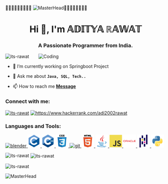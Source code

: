 🤩🤩🤩🤩🤩🤩🤩🤩🤩
![MasterHead](https://media.giphy.com/media/du3J3cXyzhj75IOgvA/giphy.gif)🤩🤩🤩🤩🤩🤩🤩🤩



<h1 align="center">Hi 👋, I'm 𝔸𝔻𝕀𝕋𝕐𝔸 ℝ𝔸𝕎𝔸𝕋</h1>
<h3 align="center">A Passionate Programmer from India.</h3>
<img align="right" alt="Coding" width="400" src="https://miro.medium.com/v2/resize:fit:1600/0*C-cPP9D2MIyeexAT.gif">

<p align="left"> <img src="https://komarev.com/ghpvc/?username=its-rawat&label=Profile%20views&color=0e75b6&style=flat" alt="its-rawat" /> </p>

- 🔭 I’m currently working on Springboot Project

- 💬 Ask me about **`Java, SQL, Tech..`**

- 📫 How to reach me **[Message](https://its-rawat.github.io/Rawat-Portfolio/form/Gform.html)**



<h3 align="left">Connect with me:</h3>
<p align="left">
<a href="https://linkedin.com/in/its-rawat" target="blank"><img align="center" src="https://raw.githubusercontent.com/rahuldkjain/github-profile-readme-generator/master/src/images/icons/Social/linked-in-alt.svg" alt="its-rawat" height="30" width="40" /></a>
<a href="https://www.hackerrank.com/adi2002rawat" target="blank"><img align="center" src="https://raw.githubusercontent.com/rahuldkjain/github-profile-readme-generator/master/src/images/icons/Social/hackerearth.svg" alt="https://www.hackerrank.com/adi2002rawat" height="30" width="40" /></a>
</p>

<h3 align="left">Languages and Tools:</h3>
<p align="left"> <a href="https://www.blender.org/" target="_blank" rel="noreferrer"> <img src="https://download.blender.org/branding/community/blender_community_badge_white.svg" alt="blender" width="40" height="40"/> </a> <a href="https://www.cprogramming.com/" target="_blank" rel="noreferrer"> <img src="https://raw.githubusercontent.com/devicons/devicon/master/icons/c/c-original.svg" alt="c" width="40" height="40"/> </a> <a href="https://www.w3schools.com/cpp/" target="_blank" rel="noreferrer"> <img src="https://raw.githubusercontent.com/devicons/devicon/master/icons/cplusplus/cplusplus-original.svg" alt="cplusplus" width="40" height="40"/> </a> <a href="https://www.w3schools.com/css/" target="_blank" rel="noreferrer"> <img src="https://raw.githubusercontent.com/devicons/devicon/master/icons/css3/css3-original-wordmark.svg" alt="css3" width="40" height="40"/> </a> <a href="https://git-scm.com/" target="_blank" rel="noreferrer"> <img src="https://www.vectorlogo.zone/logos/git-scm/git-scm-icon.svg" alt="git" width="40" height="40"/> </a> <a href="https://www.w3.org/html/" target="_blank" rel="noreferrer"> <img src="https://raw.githubusercontent.com/devicons/devicon/master/icons/html5/html5-original-wordmark.svg" alt="html5" width="40" height="40"/> </a> <a href="https://www.java.com" target="_blank" rel="noreferrer"> <img src="https://raw.githubusercontent.com/devicons/devicon/master/icons/java/java-original.svg" alt="java" width="40" height="40"/> </a> <a href="https://developer.mozilla.org/en-US/docs/Web/JavaScript" target="_blank" rel="noreferrer"> <img src="https://raw.githubusercontent.com/devicons/devicon/master/icons/javascript/javascript-original.svg" alt="javascript" width="40" height="40"/> </a> <a href="https://www.oracle.com/" target="_blank" rel="noreferrer"> <img src="https://raw.githubusercontent.com/devicons/devicon/master/icons/oracle/oracle-original.svg" alt="oracle" width="40" height="40"/> </a> <a href="https://pandas.pydata.org/" target="_blank" rel="noreferrer"> <img src="https://raw.githubusercontent.com/devicons/devicon/2ae2a900d2f041da66e950e4d48052658d850630/icons/pandas/pandas-original.svg" alt="pandas" width="40" height="40"/> </a> <a href="https://www.python.org" target="_blank" rel="noreferrer"> <img src="https://raw.githubusercontent.com/devicons/devicon/master/icons/python/python-original.svg" alt="python" width="40" height="40"/> </a> </p>

<p><img align="left" src="https://github-readme-stats.vercel.app/api/top-langs?username=its-rawat&show_icons=true&locale=en&layout=compact" alt="its-rawat" /></p>

<p>&nbsp;<img align="center" src="https://github-readme-stats.vercel.app/api?username=its-rawat&show_icons=true&locale=en" alt="its-rawat" /></p>

<p><img align="center" src="https://github-readme-streak-stats.herokuapp.com/?user=its-rawat&" alt="its-rawat" /></p>

![MasterHead](https://spotify-github-profile.vercel.app/api/view.svg?uid=31vinsx3hil46yvaula57u55bmte&cover_image=true&theme=default&show_offline=true&background_color=000000&interchange=true&bar_color_cover=true
)
<!--![snake gif](https://github.com/Its-Rawat/Its-Rawat/blob/output/github-contribution-grid-snake.gif) -->
